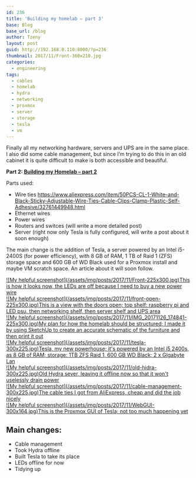 ```yaml
---
id: 236
title: 'Building my homelab – part 3'
base: Blog
base_url: /blog
author: Tzeny
layout: post
guid: http://192.168.0.110:8000/?p=236
thumbnail: 2017/11/Front-360x210.jpg
categories:
  - engineering
tags:
  - cables
  - homelab
  - hydra
  - networking
  - proxmox
  - server
  - storage
  - tesla
  - vm
---
```

Finally all my networking hardware, servers and UPS are in the same place. I also did some cable management, but since I’m trying to do this in an old cabinet it is quite difficult to make is both accessible and beautiful.

**Part 2: [Building my Homelab – part 2](https://tzeny.com/2017/09/17/building-my-homelab-part-2/)**

Parts used:

  * Wire ties <https://www.aliexpress.com/item/50PCS-CL-1-White-and-Black-Sticky-Adjustable-Wire-Ties-Cable-Clips-Clamp-Plastic-Self-Adhesive/32761449948.html>
  * Ethernet wires
  * Power wires
  * Routers and switces (will write a more detailed post)
  * Server (right now only Tesla is fully configured, will write a post about it soon enough)

The main change is the addition of Tesla, a server powered by an Intel i5-2400S (for power efficiency), with 8 GB of RAM, 1 TB of Raid 1 (ZFS) storage space and 600 GB of WD Black used for a Proxmox install and maybe VM scratch space. An article about it will soon follow.

<div class="rl-gallery-container" id="rl-gallery-container-17" data-gallery_id="0"> <div class="rl-gallery rl-basicgrid-gallery " id="rl-gallery-17" data-gallery_no="17"> 

<div class="rl-gallery-item">
  <a href="https://tzeny.com/wp-content/uploads/2017/11/Front.jpg" title="This is how it looks now, the LEDs are off because I need to buy a new power wire" data-rl_title="This is how it looks now, the LEDs are off because I need to buy a new power wire" class="rl-gallery-link" data-rl_caption="" data-rel="lightbox-gallery-17">![My helpful screenshot](/assets/img/posts/2017/11/Front-225x300.jpg)<span class="rl-gallery-caption"><span class="rl-gallery-item-title">This is how it looks now, the LEDs are off because I need to buy a new power wire</span></span></a>
</div>

<div class="rl-gallery-item">
  <a href="https://tzeny.com/wp-content/uploads/2017/11/front-open.jpg" title="This is a view with the doors open; top shelf: raspberry pi and LED psu, then networking shelf, then server shelf and UPS area" data-rl_title="This is a view with the doors open; top shelf: raspberry pi and LED psu, then networking shelf, then server shelf and UPS area" class="rl-gallery-link" data-rl_caption="" data-rel="lightbox-gallery-17">![My helpful screenshot](/assets/img/posts/2017/11/front-open-225x300.jpg)<span class="rl-gallery-caption"><span class="rl-gallery-item-title">This is a view with the doors open; top shelf: raspberry pi and LED psu, then networking shelf, then server shelf and UPS area</span></span></a>
</div>

<div class="rl-gallery-item">
  <a href="https://tzeny.com/wp-content/uploads/2017/11/IMG_20171126_174841.jpg" title="My plan for how the homelab should be structured; I made it by using SketchUp to create an accurate schematic of the furniture and then print it out" data-rl_title="My plan for how the homelab should be structured; I made it by using SketchUp to create an accurate schematic of the furniture and then print it out" class="rl-gallery-link" data-rl_caption="" data-rel="lightbox-gallery-17">![My helpful screenshot](/assets/img/posts/2017/11/IMG_20171126_174841-225x300.jpg)<span class="rl-gallery-caption"><span class="rl-gallery-item-title">My plan for how the homelab should be structured; I made it by using SketchUp to create an accurate schematic of the furniture and then print it out</span></span></a>
</div>

<div class="rl-gallery-item">
  <a href="https://tzeny.com/wp-content/uploads/2017/11/tesla.jpg" title="Tesla, my new powerhouse; it's powered by an Intel i5 2400s, as 8 GB of RAM; storage: 1TB ZFS Raid 1, 600 GB WD Black; 2 x GIgabyte Lan" data-rl_title="Tesla, my new powerhouse; it's powered by an Intel i5 2400s, as 8 GB of RAM; storage: 1TB ZFS Raid 1, 600 GB WD Black; 2 x GIgabyte Lan" class="rl-gallery-link" data-rl_caption="" data-rel="lightbox-gallery-17">![My helpful screenshot](/assets/img/posts/2017/11/tesla-300x225.jpg)<span class="rl-gallery-caption"><span class="rl-gallery-item-title">Tesla, my new powerhouse; it's powered by an Intel i5 2400s, as 8 GB of RAM; storage: 1TB ZFS Raid 1, 600 GB WD Black; 2 x GIgabyte Lan</span></span></a>
</div>

<div class="rl-gallery-item">
  <a href="https://tzeny.com/wp-content/uploads/2017/11/old-hidra.jpg" title="Old Hydra sever, leaving it offline now so that it won't uselessly drain power" data-rl_title="Old Hydra sever, leaving it offline now so that it won't uselessly drain power" class="rl-gallery-link" data-rl_caption="" data-rel="lightbox-gallery-17">![My helpful screenshot](/assets/img/posts/2017/11/old-hidra-300x225.jpg)<span class="rl-gallery-caption"><span class="rl-gallery-item-title">Old Hydra sever, leaving it offline now so that it won't uselessly drain power</span></span></a>
</div>

<div class="rl-gallery-item">
  <a href="https://tzeny.com/wp-content/uploads/2017/11/cable-management.jpg" title="The cable ties I got from AliExpress, cheap and did the job nicely" data-rl_title="The cable ties I got from AliExpress, cheap and did the job nicely" class="rl-gallery-link" data-rl_caption="" data-rel="lightbox-gallery-17">![My helpful screenshot](/assets/img/posts/2017/11/cable-management-300x225.jpg)<span class="rl-gallery-caption"><span class="rl-gallery-item-title">The cable ties I got from AliExpress, cheap and did the job nicely</span></span></a>
</div>

<div class="rl-gallery-item">
  <a href="https://tzeny.com/wp-content/uploads/2017/11/WebGUI.jpg" title="This is the Proxmox GUI of Tesla; not too much happening yet" data-rl_title="This is the Proxmox GUI of Tesla; not too much happening yet" class="rl-gallery-link" data-rl_caption="" data-rel="lightbox-gallery-17">![My helpful screenshot](/assets/img/posts/2017/11/WebGUI-300x164.jpg)<span class="rl-gallery-caption"><span class="rl-gallery-item-title">This is the Proxmox GUI of Tesla; not too much happening yet</span></span></a>
</div></div> </div>

## Main changes:

  * Cable management
  * Took Hydra offline
  * Built Tesla to take its place
  * LEDs offline for now
  * Tidying up
